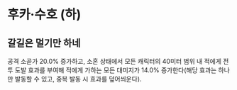# 후카·수호 (하)

## 갈길은 멀기만 하네

공격 소곧가 20.0% 증가하고, 소혼 상태에서 모든 캐릭터의 40미터 범위 내 적에게 전투 도발 효과를 부여해 적에게 가하는 모든 대미지가 14.0% 증가한다(해당 효과는 하나만 발동할 수 있고, 중복 발동 시 효과를 덮어씌운다).
